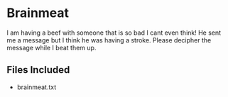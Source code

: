 # Brainmeat

I am having a beef with someone that is so bad I cant even think! He sent me a message but I think he was having a stroke.  Please decipher the message while I beat them up.

## Files Included
- brainmeat.txt
